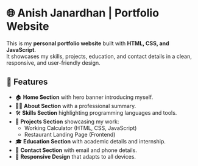 # 🌐 Anish Janardhan | Portfolio Website

This is my **personal portfolio website** built with **HTML, CSS, and JavaScript**.  
It showcases my skills, projects, education, and contact details in a clean, responsive, and user-friendly design.

## 🚀 Features
- 🏠 **Home Section** with hero banner introducing myself.  
- 👨‍💻 **About Section** with a professional summary.  
- 🛠️ **Skills Section** highlighting programming languages and tools.  
- 📂 **Projects Section** showcasing my work:  
  - Working Calculator (HTML, CSS, JavaScript)  
  - Restaurant Landing Page (Frontend)  
- 🎓 **Education Section** with academic details and internship.  
- 📩 **Contact Section** with email and phone details.  
- 🎨 **Responsive Design** that adapts to all devices.  
